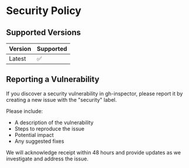# Security Policy

## Supported Versions

| Version | Supported          |
| ------- | ------------------ |
| Latest  | :white_check_mark: |

## Reporting a Vulnerability

If you discover a security vulnerability in gh-inspector, please report it by creating a new issue with the "security" label.

Please include:
- A description of the vulnerability
- Steps to reproduce the issue
- Potential impact
- Any suggested fixes

We will acknowledge receipt within 48 hours and provide updates as we investigate and address the issue.